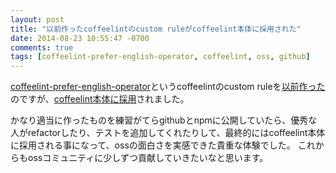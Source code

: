 ```yaml
---
layout: post
title: "以前作ったcoffeelintのcustom ruleがcoffeelint本体に採用された"
date: 2014-08-23 10:55:47 -0700
comments: true
tags: [coffeelint-prefer-english-operator, coffeelint, oss, github]
---
```


[coffeelint-prefer-english-operator](https://github.com/parakeety/coffeelint-prefer-english-operator)というcoffeelintのcustom ruleを[以前作った](http://parakeety.github.io/blog/2014/05/31/coffeelint-prefer-english-operator/)のですが、[coffeelint本体に採用](https://github.com/clutchski/coffeelint/commit/d028c4e6e4c652d7816e54b1d41849de53481368)されました。

<!--more-->

かなり適当に作ったものを練習がてらgithubとnpmに公開していたら、優秀な人がrefactorしたり、テストを追加してくれたりして、最終的にはcoffeelint本体に採用される事になって、ossの面白さを実感できた貴重な体験でした。
これからもossコミュニティに少しずつ貢献していきたいなと思います。
